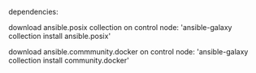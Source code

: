  dependencies:

download ansible.posix collection on control node: 'ansible-galaxy collection install ansible.posix'

download ansible.commmunity.docker on control node: 'ansible-galaxy collection install community.docker'
